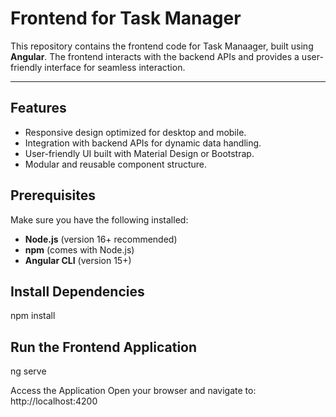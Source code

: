 # Frontend for Task Manager

This repository contains the frontend code for Task Manaager, built using **Angular**. The frontend interacts with the backend APIs and provides a user-friendly interface for seamless interaction.

---

## **Features**
- Responsive design optimized for desktop and mobile.
- Integration with backend APIs for dynamic data handling.
- User-friendly UI built with Material Design or Bootstrap.
- Modular and reusable component structure.


## **Prerequisites**
Make sure you have the following installed:
- **Node.js** (version 16+ recommended)
- **npm** (comes with Node.js)
- **Angular CLI** (version 15+)

## **Install Dependencies**
npm install

## **Run the Frontend Application**
ng serve

Access the Application Open your browser and navigate to:
http://localhost:4200

